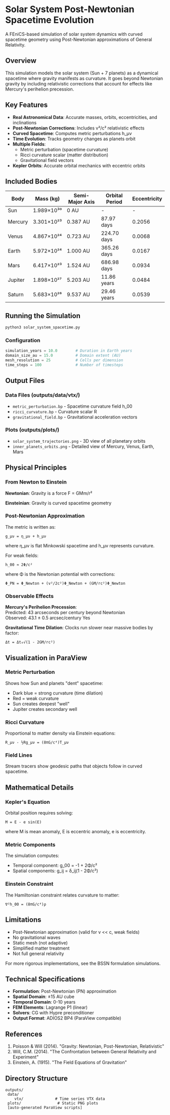 # Solar System Post-Newtonian Spacetime Evolution

A FEniCS-based simulation of solar system dynamics with curved spacetime geometry using Post-Newtonian approximations of General Relativity.

## Overview

This simulation models the solar system (Sun + 7 planets) as a dynamical spacetime where gravity manifests as curvature. It goes beyond Newtonian gravity by including relativistic corrections that account for effects like Mercury's perihelion precession.

## Key Features

- **Real Astronomical Data**: Accurate masses, orbits, eccentricities, and inclinations
- **Post-Newtonian Corrections**: Includes v²/c² relativistic effects
- **Curved Spacetime**: Computes metric perturbations h_μν
- **Time Evolution**: Tracks geometry changes as planets orbit
- **Multiple Fields**:
  - Metric perturbation (spacetime curvature)
  - Ricci curvature scalar (matter distribution)
  - Gravitational field vectors
- **Kepler Orbits**: Accurate orbital mechanics with eccentric orbits

## Included Bodies

| Body    | Mass (kg)   | Semi-Major Axis | Orbital Period | Eccentricity |
|---------|-------------|-----------------|----------------|--------------|
| Sun     | 1.989×10³⁰  | 0 AU            | -              | -            |
| Mercury | 3.301×10²³  | 0.387 AU        | 87.97 days     | 0.2056       |
| Venus   | 4.867×10²⁴  | 0.723 AU        | 224.70 days    | 0.0068       |
| Earth   | 5.972×10²⁴  | 1.000 AU        | 365.26 days    | 0.0167       |
| Mars    | 6.417×10²³  | 1.524 AU        | 686.98 days    | 0.0934       |
| Jupiter | 1.898×10²⁷  | 5.203 AU        | 11.86 years    | 0.0484       |
| Saturn  | 5.683×10²⁶  | 9.537 AU        | 29.46 years    | 0.0539       |

## Running the Simulation

```bash
python3 solar_system_spacetime.py
```

### Configuration
```python
simulation_years = 10.0        # Duration in Earth years
domain_size_au = 15.0          # Domain extent (AU)
mesh_resolution = 25           # Cells per dimension
time_steps = 100               # Number of timesteps
```

## Output Files

### Data Files (outputs/data/vtx/)
- `metric_perturbation.bp` - Spacetime curvature field h_00
- `ricci_curvature.bp` - Curvature scalar R
- `gravitational_field.bp` - Gravitational acceleration vectors

### Plots (outputs/plots/)
- `solar_system_trajectories.png` - 3D view of all planetary orbits
- `inner_planets_orbits.png` - Detailed view of Mercury, Venus, Earth, Mars

## Physical Principles

### From Newton to Einstein

**Newtonian**: Gravity is a force F = GMm/r²

**Einsteinian**: Gravity is curved spacetime geometry

### Post-Newtonian Approximation

The metric is written as:
```
g_μν = η_μν + h_μν
```

where η_μν is flat Minkowski spacetime and h_μν represents curvature.

For weak fields:
```
h_00 ≈ 2Φ/c²
```

where Φ is the Newtonian potential with corrections:
```
Φ_PN = Φ_Newton + (v²/2c²)Φ_Newton + (GM/rc²)Φ_Newton
```

### Observable Effects

**Mercury's Perihelion Precession**:  
Predicted: 43 arcseconds per century beyond Newtonian  
Observed: 43.1 ± 0.5 arcsec/century Yes

**Gravitational Time Dilation**:
Clocks run slower near massive bodies by factor:
```
Δt = Δt₀√(1 - 2GM/rc²)
```

## Visualization in ParaView

### Metric Perturbation
Shows how Sun and planets "dent" spacetime:
- Dark blue = strong curvature (time dilation)
- Red = weak curvature
- Sun creates deepest "well"
- Jupiter creates secondary well

### Ricci Curvature
Proportional to matter density via Einstein equations:
```
R_μν - ½Rg_μν = (8πG/c⁴)T_μν
```

### Field Lines
Stream tracers show geodesic paths that objects follow in curved spacetime.

## Mathematical Details

### Kepler's Equation
Orbital position requires solving:
```
M = E - e sin(E)
```
where M is mean anomaly, E is eccentric anomaly, e is eccentricity.

### Metric Components
The simulation computes:
- Temporal component: g_00 = -1 + 2Φ/c²
- Spatial components: g_ij = δ_ij(1 - 2Φ/c²)

### Einstein Constraint
The Hamiltonian constraint relates curvature to matter:
```
∇²h_00 = (8πG/c⁴)ρ
```

## Limitations

- Post-Newtonian approximation (valid for v << c, weak fields)
- No gravitational waves
- Static mesh (not adaptive)
- Simplified matter treatment
- Not full general relativity

For more rigorous implementations, see the BSSN formulation simulations.

## Technical Specifications

- **Formulation**: Post-Newtonian (PN) approximation
- **Spatial Domain**: ±15 AU cube
- **Temporal Domain**: 0-10 years
- **FEM Elements**: Lagrange P1 (linear)
- **Solvers**: CG with Hypre preconditioner
- **Output Format**: ADIOS2 BP4 (ParaView compatible)

## References

1. Poisson & Will (2014). "Gravity: Newtonian, Post-Newtonian, Relativistic"
2. Will, C.M. (2014). "The Confrontation between General Relativity and Experiment"
3. Einstein, A. (1915). "The Field Equations of Gravitation"

## Directory Structure

```
outputs/
 data/
    vtx/              # Time series VTX data
 plots/                # Static PNG plots
 [auto-generated ParaView scripts]
```


